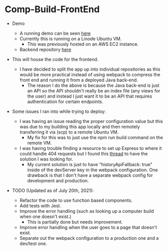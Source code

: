 # Comp-Build-FrontEnd

- Demo

  - A running demo can be seen [here](https://www.compbuild.toddtran.com/)
  - Currently this is running on a Linode Ubuntu VM.
    - This was previously hosted on an AWS EC2 instance.
  - Backend repository [here](https://github.com/ttran9/comp-build-backend)

- This will house the code for the frontend.

  - I have decided to split the app up into individual repositories as this would be more practical instead of using webpack to compress the front end and running it from a deployed Java back-end.
    - The reason I do the above is because the Java back-end is just an API so the API shouldn't really be an index file (any views for the user) and instead I just want it to be an API that requires authentication for certain endpoints.

- Some issues I ran into while trying to deploy:

  - I was having an issue reading the proper configuration value but this was due to my building this app locally and then remotely transferring it via (scp) to a remote Ubuntu VM.
    - My fix for this was to just use the npm run build command on the remote VM.
  - I was having trouble finding a resource to set up Express to where it could handle 404 requests but I found this [thread](https://stackoverflow.com/questions/27928372/react-router-urls-dont-work-when-refreshing-or-writing-manually) to have the solution I was looking for.
    - My current solution is just to have "historyApiFallback: true" inside of the devServer key in the webpack configuration. One drawback is that I don't have a separate webpack config for development and production.

- TODO (Updated as of July 20th, 2021):
  - Refactor the code to use function based components.
  - Add tests with Jest.
  - Improve the error handling (such as looking up a computer build when one doesn't exist.)
    - This is partially done but needs improvement.
  - Improve error handling when the user goes to a page that doesn't exist.
  - Separate out the webpack configuration to a production one and a dev/test one.
